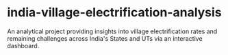 # india-village-electrification-analysis
An analytical project providing insights into village electrification rates and remaining challenges across India's States and UTs via an interactive dashboard.
